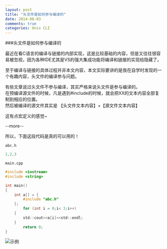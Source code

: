 ```yaml
---
layout: post
title: "头文件是如何参与编译的"
date: 2014-08-03
comments: true
categories: Unix CLI
---
```


###头文件是如何参与编译的

最近在看C语言的编译与链接的内部实现，这是比较基础的内容，但是又往往很容易被忽视，因为各种IDE尤其是VS的强大集成功能将编译和链接的实现给隐藏了。		

至于编译与链接的具体过程并非本文内容，本文实际要讲的是我在自学时发现的一个有趣内容，头文件的编译参与问题。		

有些文章说过头文件不参与编译，其实严格来说头文件是参与编译的。		
在预编译源文件的时候，凡是遇到#include<XX>的时候，就会把XX的文本内容全部复制到相应的位置。		
然后被编译的源文件其实是 【头文件文本内容】+【源文件文本内容】		

这有点宏定义的感觉~		

--more--

所以，下面这段代码是真的可以用的！

`abc.h`

```c	
1,2,3
```

`main.cpp`	
```c	
#include <iostream>
#include <string>

int main()
{
    int a[] = {
        #include "abc.h"
    };
	    for (int i = 0;i< 3;i++)
    {
        std::cout<<a[i]<<std::endl;
    }
		return 0;
}
```
![示例](http://codeup.org/wp-content/uploads/2012/12/%E5%A4%B4%E6%96%87%E4%BB%B6%E7%BC%96%E8%AF%91-1024x553.png)
